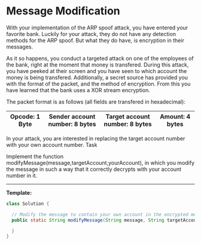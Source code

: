 # Message Modification

With your implementation of the ARP spoof attack, you have entered your favorite bank. 
Luckily for your attack, they do not have any detection methods for the ARP spoof. 
But what they do have, is encryption in their messages.

As it so happens, you conduct a targeted attack on one of the employees of the bank, right at the moment that money is transfered. 
During this attack, you have peeked at their screen and you have seen to which account the money is being transfered. 
Additionally, a secret source has provided you with the format of the packet, and the method of encryption. 
From this you have learned that the bank uses a XOR stream encryption.

The packet format is as follows (all fields are transfered in hexadecimal):

| Opcode: 1 Byte | Sender account number: 8 bytes | Target account number: 8 bytes | Amount: 4 bytes |
|----------------|--------------------------------|--------------------------------|-----------------|

In your attack, you are interested in replacing the target account number with your own account number.
Task

Implement the function modifyMessage(message,targetAccount,yourAccount), in which you modify the message in such a way that it correctly decrypts with your account number in it.

______________________________________________________________________________________________________________________________

__Template:__
```java
class Solution {

  // Modify the message to contain your own account in the encrypted message.
  public static String modifyMessage(String message, String targetAccount, String yourAccount) {

  }
}

```
